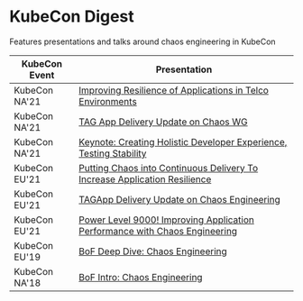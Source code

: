 # KubeCon Digest

Features presentations and talks around chaos engineering in KubeCon 

KubeCon Event|Presentation
-------------|------------
KubeCon NA'21|   [Improving Resilience of Applications in Telco Environments](https://youtu.be/fOgDZfZrFGg?t=1)
KubeCon NA'21|   [TAG App Delivery Update on Chaos WG](https://www.youtube.com/watch?v=6CxG1aFau30&list=PLj6h78yzYM2Nd1U4RMhv7v88fdiFqeYAP&t=1024s)
KubeCon NA'21|   [Keynote: Creating Holistic Developer Experience, Testing Stability](https://www.youtube.com/watch?v=KGbw2c40q9Q&list=PLj6h78yzYM2Nd1U4RMhv7v88fdiFqeYAP&t=823s)
KubeCon EU'21|   [Putting Chaos into Continuous Delivery To Increase Application Resilience](https://www.youtube.com/watch?v=_DgCc4-BLW8)
KubeCon EU'21|   [TAGApp Delivery Update on Chaos Engineering](https://youtu.be/74VpVe-pZx0?t=1481)
KubeCon EU'21|   [Power Level 9000! Improving Application Performance with Chaos Engineering](https://youtu.be/btGFt5-37hs?t=4)
KubeCon EU'19|   [BoF Deep Dive: Chaos Engineering](https://www.youtube.com/watch?v=Qus15C5vT5Y)
KubeCon NA'18|   [BoF Intro: Chaos Engineering](https://www.youtube.com/watch?v=Tk7SGigV7U0)


